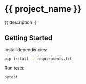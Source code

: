 # {{ project_name }}

{{ description }}

## Getting Started

Install dependencies:
```bash
pip install -r requirements.txt
```

Run tests:
```bash
pytest
```
